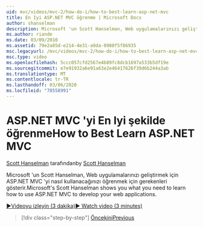 ```yaml
---
uid: mvc/videos/mvc-2/how-do-i/how-to-best-learn-asp-net-mvc
title: En Iyi ASP.NET MVC öğrenme | Microsoft Docs
author: shanselman
description: Microsoft 'un Scott Hanselman, Web uygulamalarınızı geliştirmek için ASP.NET MVC 'yi nasıl kullanacağınızı öğrenmek için gerekenleri gösterir.
ms.author: riande
ms.date: 03/09/2010
ms.assetid: 79e2a85d-e214-4e31-a9da-0980f5f86935
msc.legacyurl: /mvc/videos/mvc-2/how-do-i/how-to-best-learn-asp-net-mvc
msc.type: video
ms.openlocfilehash: 5ccc057cfd2567e4b89fc8dcb1697a533b5df19e
ms.sourcegitcommit: e7e91932a6e91a63e2e46417626f39d6b244a3ab
ms.translationtype: MT
ms.contentlocale: tr-TR
ms.lasthandoff: 03/06/2020
ms.locfileid: "78558991"
---
```

# <a name="how-to-best-learn-aspnet-mvc"></a><span data-ttu-id="2610a-103">ASP.NET MVC 'yi En Iyi şekilde öğrenme</span><span class="sxs-lookup"><span data-stu-id="2610a-103">How to Best Learn ASP.NET MVC</span></span>

<span data-ttu-id="2610a-104">[Scott Hanselman](https://github.com/shanselman) tarafından</span><span class="sxs-lookup"><span data-stu-id="2610a-104">by [Scott Hanselman](https://github.com/shanselman)</span></span>

<span data-ttu-id="2610a-105">Microsoft 'un Scott Hanselman, Web uygulamalarınızı geliştirmek için ASP.NET MVC 'yi nasıl kullanacağınızı öğrenmek için gerekenleri gösterir.</span><span class="sxs-lookup"><span data-stu-id="2610a-105">Microsoft's Scott Hanselman shows you what you need to learn how to use ASP.NET MVC to develop your web applications.</span></span>

[<span data-ttu-id="2610a-106">&#9654;Videoyu izleyin (3 dakika)</span><span class="sxs-lookup"><span data-stu-id="2610a-106">&#9654; Watch video (3 minutes)</span></span>](https://channel9.msdn.com/Blogs/ASP-NET-Site-Videos/how-to-best-learn-asp-net-mvc)

> [!div class="step-by-step"]
> [<span data-ttu-id="2610a-107">Öncekini</span><span class="sxs-lookup"><span data-stu-id="2610a-107">Previous</span></span>](5-minute-introduction-to-aspnet-mvc.md)
